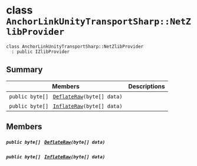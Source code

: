 # class `AnchorLinkUnityTransportSharp::NetZlibProvider` 

```
class AnchorLinkUnityTransportSharp::NetZlibProvider
  : public IZlibProvider
```

## Summary

 Members                                | Descriptions                                
----------------------------------------|---------------------------------------------
`public byte[] ` [`DeflateRaw`](#class_anchor_link_unity_transport_sharp_1_1_net_zlib_provider_1ab4cd08727b89c5f99d7b2d645ac1cec3)`(byte[] data)` | 
`public byte[] ` [`InflateRaw`](#class_anchor_link_unity_transport_sharp_1_1_net_zlib_provider_1accd576915914b882075ec4340088f163)`(byte[] data)` | 

## Members

##### `public byte[] ` [`DeflateRaw`](#class_anchor_link_unity_transport_sharp_1_1_net_zlib_provider_1ab4cd08727b89c5f99d7b2d645ac1cec3)`(byte[] data)` 

##### `public byte[] ` [`InflateRaw`](#class_anchor_link_unity_transport_sharp_1_1_net_zlib_provider_1accd576915914b882075ec4340088f163)`(byte[] data)` 

